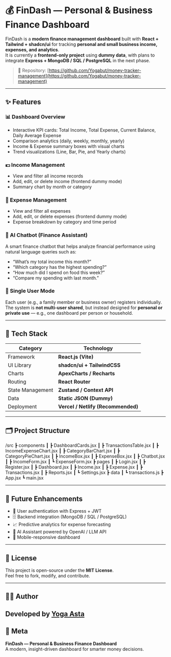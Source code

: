 # 💰 FinDash — Personal & Business Finance Dashboard

FinDash is a **modern finance management dashboard** built with **React + Tailwind + shadcn/ui** for tracking **personal and small business income, expenses, and analytics**.  
It is currently a **frontend-only project** using **dummy data**, with plans to integrate **Express + MongoDB / SQL / PostgreSQL** in the next phase.

> 🚀 Repository: [https://github.com/Yogabut/money-tracker-management](https://github.com/Yogabut/money-tracker-management)

---

## ✨ Features

### 📊 Dashboard Overview
- Interactive KPI cards: Total Income, Total Expense, Current Balance, Daily Average Expense  
- Comparison analytics (daily, weekly, monthly, yearly)
- Income & Expense summary boxes with visual charts  
- Trend visualizations (Line, Bar, Pie, and Yearly charts)

### 💵 Income Management
- View and filter all income records  
- Add, edit, or delete income (frontend dummy mode)  
- Summary chart by month or category  

### 💸 Expense Management
- View and filter all expenses  
- Add, edit, or delete expenses (frontend dummy mode)  
- Expense breakdown by category and time period  

### 🤖 AI Chatbot (Finance Assistant)
A smart finance chatbot that helps analyze financial performance using natural language queries such as:
- “What’s my total income this month?”
- “Which category has the highest spending?”
- “How much did I spend on food this week?”
- “Compare my spending with last month.”

### 👤 Single User Mode
Each user (e.g., a family member or business owner) registers individually.  
The system is **not multi-user shared**, but instead designed for **personal or private use** — e.g., one dashboard per person or household.

---

## 🧩 Tech Stack

| Category | Technology |
|-----------|-------------|
| Framework | **React.js (Vite)** |
| UI Library | **shadcn/ui + TailwindCSS** |
| Charts | **ApexCharts / Recharts** |
| Routing | **React Router** |
| State Management | **Zustand / Context API** |
| Data | **Static JSON (Dummy)** |
| Deployment | **Vercel / Netlify (Recommended)** |

---

## 🗂️ Project Structure

/src
┣ components
┃ ┣ DashboardCards.jsx
┃ ┣ TransactionsTable.jsx
┃ ┣ IncomeExpenseChart.jsx
┃ ┣ CategoryBarChart.jsx
┃ ┣ CategoryPieChart.jsx
┃ ┣ IncomeBox.jsx
┃ ┣ ExpenseBox.jsx
┃ ┣ Chatbot.jsx
┃ ┣ IncomeForm.jsx
┃ ┗ ExpenseForm.jsx
┣ pages
┃ ┣ Login.jsx
┃ ┣ Register.jsx
┃ ┣ Dashboard.jsx
┃ ┣ Income.jsx
┃ ┣ Expense.jsx
┃ ┣ Transactions.jsx
┃ ┣ Reports.jsx
┃ ┗ Settings.jsx
┣ data
┃ ┗ transactions.js
┣ App.jsx
┗ main.jsx


---

## 🧠 Future Enhancements

- 🔐 User authentication with Express + JWT  
- 🗄️ Backend integration (MongoDB / SQL / PostgreSQL)  
- 📈 Predictive analytics for expense forecasting  
- 💬 AI Assistant powered by OpenAI / LLM API  
- 📱 Mobile-responsive dashboard  

---

## 🧾 License

This project is open-source under the **MIT License**.  
Feel free to fork, modify, and contribute.

---

## 👨‍💻 Author

**Developed by [Yoga Asta](https://github.com/Yogabut)**  
---

## 🪪 Meta

**FinDash — Personal & Business Finance Dashboard**  
A modern, insight-driven dashboard for smarter money decisions.

